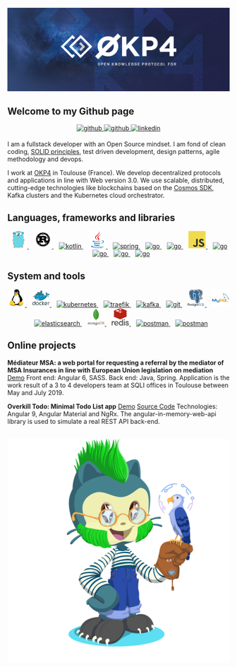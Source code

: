 ![Banner](linkedin-banner_Plan_de_travail_1.jpg?thumbnail=default&display=thumbnail)
## Welcome to my Github page

<div align="center">
  <a href="https://github.com/nperon" target="_blank">
    <img src="https://img.shields.io/badge/github-%2324292e.svg?&style=for-the-badge&logo=github&logoColor=white" alt=github style="margin-bottom: 5px;" />
  </a>
  <a href="https://nperon.github.io/" target="_blank">
    <img src="https://img.shields.io/badge/github-%2324292e.svg?&style=for-the-badge&logo=github&logoColor=blue" alt=github style="margin-bottom: 5px;" />
  </a>
  <a href="https://www.linkedin.com/in/nicolas-peron-52b250140/" target="_blank">
    <img src="https://img.shields.io/badge/linkedin-%231E77B5.svg?&style=for-the-badge&logo=linkedin&logoColor=white" alt=linkedin style="margin-bottom: 5px;" />
  </a>
</div>

I am a fullstack developer with an Open Source mindset. I am fond of clean coding, 
[SOLID principles](https://en.wikipedia.org/wiki/SOLID), 
test driven development, design patterns, agile methodology and devops. 

I work at [OKP4](http://www.okp4.com) in Toulouse (France). 
We develop decentralized protocols and applications in line with
Web version 3.0. 
We use scalable, distributed, cutting-edge technologies like 
blockchains based on the [Cosmos SDK](https://github.com/cosmos/cosmos-sdk), 
Kafka clusters and the Kubernetes cloud orchestrator.


## Languages, frameworks and libraries

<p align="center">
  <a href="https://golang.org" target="_blank" rel="noreferrer"> 
    <img src="https://raw.githubusercontent.com/devicons/devicon/master/icons/go/go-original.svg" alt="go" width="40" height="40"/> 
  </a>
  &nbsp;&nbsp;
  <a href="https://www.rust-lang.org" target="_blank" rel="noreferrer"> 
    <img src="https://raw.githubusercontent.com/devicons/devicon/master/icons/rust/rust-plain.svg" alt="rust" width="40" height="40"/> 
  </a>
  &nbsp;&nbsp;
  <a href="https://kotlinlang.org" target="_blank" rel="noreferrer"> 
    <img src="https://www.vectorlogo.zone/logos/kotlinlang/kotlinlang-icon.svg" alt="kotlin" width="40" height="40"/> 
  </a>
  &nbsp;&nbsp;
  <a href="https://www.java.com" target="_blank" rel="noreferrer"> 
    <img src="https://raw.githubusercontent.com/devicons/devicon/master/icons/java/java-original.svg" alt="java" width="40" height="40"/> 
  </a>
  &nbsp;&nbsp;
  <a href="https://spring.io/" target="_blank" rel="noreferrer"> 
    <img src="https://www.vectorlogo.zone/logos/springio/springio-icon.svg" alt="spring" width="40" height="40"/> 
  </a>
  &nbsp;&nbsp;
  <a href="https://sass-lang.com/" target="_blank" rel="noreferrer"> 
    <img src="https://sass-lang.com/assets/img/logos/logo-b6e1ef6e.svg" alt="go" width="40" height="40"/> 
  </a>
  &nbsp;&nbsp;
  <a href="https://nodejs.org/en/" target="_blank" rel="noreferrer"> 
    <img src="https://openjsf.org/wp-content/uploads/sites/84/2019/05/NodeJS_New_Pantone_medium.png" alt="go" width="40" height="40"/> 
  </a>
  &nbsp;&nbsp;
  <a href="https://developer.mozilla.org/en-US/docs/Web/JavaScript" target="_blank" rel="noreferrer"> 
    <img src="https://raw.githubusercontent.com/devicons/devicon/master/icons/javascript/javascript-original.svg" alt="go" width="40" height="40"/> 
  </a>
  &nbsp;&nbsp;
  <a href="https://reactjs.org/" target="_blank" rel="noreferrer"> 
    <img src="https://upload.wikimedia.org/wikipedia/commons/thumb/a/a7/React-icon.svg/512px-React-icon.svg.png?20220125121207" alt="go" width="40" height="40"/> 
  </a>
  &nbsp;&nbsp;
  <a href="https://redux.js.org/" target="_blank" rel="noreferrer"> 
    <img src="https://d33wubrfki0l68.cloudfront.net/0834d0215db51e91525a25acf97433051f280f2f/c30f5/img/redux.svg" alt="go" width="40" height="40"/> 
  </a>
  &nbsp;&nbsp;
  <a href="https://angular.io/" target="_blank" rel="noreferrer"> 
    <img src="https://angular.io/assets/images/logos/angular/angular.svg" alt="go" width="40" height="40"/> 
  </a>
  &nbsp;&nbsp;
  <a href="https://webpack.js.org" target="_blank" rel="noreferrer"> 
    <img src="https://raw.githubusercontent.com/webpack/media/master/logo/icon-square-big.png" alt="go" width="40" height="40"/> 
  </a>
</p>

## System and tools

<p align="center">
  <a href="https://www.linux.org/" target="_blank" rel="noreferrer"> 
    <img src="https://raw.githubusercontent.com/devicons/devicon/master/icons/linux/linux-original.svg" alt="linux" width="40" height="40"/> 
  </a>
  &nbsp;&nbsp;
  <a href="https://www.docker.com/" target="_blank" rel="noreferrer"> 
    <img src="https://raw.githubusercontent.com/devicons/devicon/master/icons/docker/docker-original-wordmark.svg" alt="docker" width="40" height="40"/> 
  </a>
  &nbsp;&nbsp;
  <a href="https://kubernetes.io" target="_blank" rel="noreferrer"> 
    <img src="https://camo.githubusercontent.com/e2046333bbd304d658f954a536f663f793365a2b2d1f687a6559faa9491c7cc0/68747470733a2f2f7777772e766563746f726c6f676f2e7a6f6e652f6c6f676f732f6b756265726e657465732f6b756265726e657465732d69636f6e2e737667" alt="kubernetes" width="40" height="40" data-canonical-src="https://www.vectorlogo.zone/logos/kubernetes/kubernetes-icon.svg" style="max-width: 100%;">
  </a>
  &nbsp;&nbsp;
  <a href="https://www.traefik.io/" target="_blank" rel="noreferrer"> 
    <img src="https://upload.wikimedia.org/wikipedia/commons/thumb/1/1b/Traefik.logo.png/174px-Traefik.logo.png" alt="traefik" width="40" height="40"/> 
  </a>
  &nbsp;&nbsp;
  <a href="https://kafka.apache.org/" target="_blank" rel="noreferrer"> 
    <img src="https://www.vectorlogo.zone/logos/apache_kafka/apache_kafka-icon.svg" alt="kafka" width="40" height="40"/> 
  </a>
  &nbsp;&nbsp;
  <a href="https://git-scm.com/" target="_blank" rel="noreferrer"> 
    <img src="https://www.vectorlogo.zone/logos/git-scm/git-scm-icon.svg" alt="git" width="40" height="40"/> 
  </a>
  &nbsp;&nbsp;
  <a href="https://www.postgresql.org" target="_blank" rel="noreferrer"> 
    <img src="https://raw.githubusercontent.com/devicons/devicon/master/icons/postgresql/postgresql-original-wordmark.svg" alt="postgresql" width="40" height="40"/> 
  </a>
  &nbsp;&nbsp;
  <a href="https://www.mysql.com/" target="_blank" rel="noreferrer"> 
    <img src="https://raw.githubusercontent.com/devicons/devicon/master/icons/mysql/mysql-original-wordmark.svg" alt="mysql" width="40" height="40"/> 
  </a>
  &nbsp;&nbsp;
  <a href="https://www.elastic.co" target="_blank" rel="noreferrer"> 
    <img src="https://www.vectorlogo.zone/logos/elastic/elastic-icon.svg" alt="elasticsearch" width="40" height="40"/> 
  </a>
  &nbsp;&nbsp;
  <a href="https://www.mongodb.com/" target="_blank" rel="noreferrer"> 
    <img src="https://raw.githubusercontent.com/devicons/devicon/master/icons/mongodb/mongodb-original-wordmark.svg" alt="mongodb" width="40" height="40"/> 
  </a>
  &nbsp;&nbsp;
  <a href="https://redis.io" target="_blank" rel="noreferrer"> 
    <img src="https://raw.githubusercontent.com/devicons/devicon/master/icons/redis/redis-original-wordmark.svg" alt="redis" width="40" height="40"/> 
  </a>
  &nbsp;&nbsp;
  <a href="https://www.keycloak.org/" target="_blank" rel="noreferrer"> 
    <img src="https://design.jboss.org/keycloak/logo/images/keycloak_icon_128px.png" alt="postman" width="40" height="40"/> 
  </a>
  &nbsp;&nbsp;
  <a href="https://postman.com" target="_blank" rel="noreferrer"> 
    <img src="https://www.vectorlogo.zone/logos/getpostman/getpostman-icon.svg" alt="postman" width="40" height="40"/> 
  </a>
</p>

## Online projects

**Médiateur MSA: a web portal for requesting a referral by the mediator of MSA Insurances in line with European Union legislation on mediation** [Demo](https://saisinemediateur.msa.fr/mediateur/ria/#/accueil) Front end: Angular 6, SASS. Back end: Java, Spring. Application is the work result of a 3 to 4 developers team at SQLI offices in Toulouse between May and July 2019.

**Overkill Todo: Minimal Todo List app** [Demo](https://nperon.github.io/overkill-todo/) [Source Code](https://github.com/nperon/overkill-todo) Technologies: Angular 9, Angular Material and NgRx. The angular-in-memory-web-api library is used to simulate a real REST API back-end. 

&nbsp;
&nbsp;
&nbsp;
&nbsp;
![](./octocat-1657811549008.png "Nicolas\'s Octocat")
